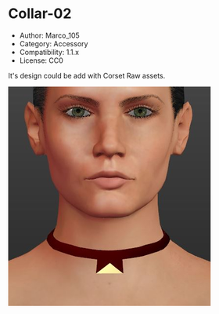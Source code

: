 # Collar-02

* Author: Marco_105
* Category: Accessory
* Compatibility: 1.1.x
* License: CC0

It's design could be add with Corset Raw assets.

![Example](Collar-02.JPG)

